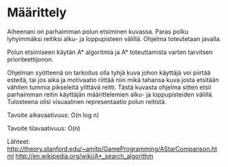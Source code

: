 # Määrittely #

Aiheenani on parhaimman polun etsiminen kuvassa. Paras polku lyhyimmäksi reitiksi alku- ja loppupisteen välillä. Ohjelma toteutetaan javalla.


Polun etsimiseen käytän A* algoritmia ja A* toteuttamista varten tarvitsen prioriteettijonon.


Ohjelman syötteenä on tarkoitus olla tyhjä kuva johon käyttäjä voi piirtää esteitä, tai jos aika ja motivaatio riittää niin mikä tahansa kuva josta etsitään vähiten tummia pikseleitä ylittävä reitti. Tästä kuvasta ohjelma sitten etsii parhaimman reitin käyttäjän määrittelemien alku- ja loppupisteiden välillä. Tulosteena olisi visuaalinen representaatio polun reitistä.

Tavoite aikavaativuus: O(n log n)

Tavoite tilavaativuus: O(n)

Lähteet:
http://theory.stanford.edu/~amitp/GameProgramming/AStarComparison.html
http://en.wikipedia.org/wiki/A*_search_algorithm